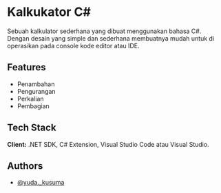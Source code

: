 
# Kalkukator C#

Sebuah kalkulator sederhana yang dibuat menggunakan bahasa C#. Dengan desain yang simple dan sederhana membuatnya mudah untuk di operasikan pada console kode editor atau IDE.

## Features

- Penambahan
- Pengurangan
- Perkalian
- Pembagian


## Tech Stack

**Client:** .NET SDK, C# Extension, Visual Studio Code atau Visual Studio.

## Authors

- [@yuda._kusuma](https://www.instagram.com/yuda._kusuma/)

